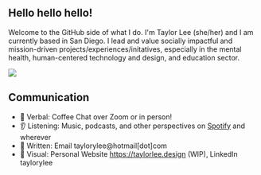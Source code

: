 ## Hello hello hello!

Welcome to the GitHub side of what I do. I'm Taylor Lee (she/her) and I am currently based in San Diego. I lead and value socially impactful and mission-driven projects/experiences/initatives, especially in the mental health, human-centered technology and design, and education sector. 

![](https://komarev.com/ghpvc/?username=taylorylee&color=blue)


## Communication
* 💬 Verbal: Coffee Chat over Zoom or in person!
* 👂 Listening: Music, podcasts, and other perspectives on [Spotify](https://volt.fm/taylorlee) and wherever  
* 📧 Written: Email taylorylee@hotmail[dot]com 
* 👀 Visual: Personal Website https://taylorlee.design (WIP), LinkedIn taylorylee 
